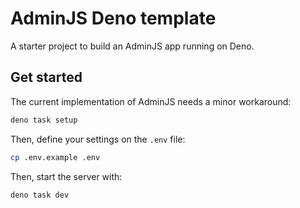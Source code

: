 # AdminJS Deno template

A starter project to build an AdminJS app running on Deno.

## Get started

The current implementation of AdminJS needs a minor workaround:

```sh
deno task setup
```

Then, define your settings on the `.env` file:

```sh
cp .env.example .env
```

Then, start the server with:

```sh
deno task dev
```
